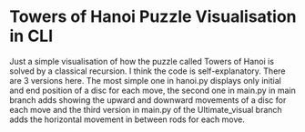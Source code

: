 # Towers of Hanoi Puzzle Visualisation in CLI

Just a simple visualisation of how the puzzle called Towers of Hanoi is solved by a classical recursion. I think the code is self-explanatory.
There are 3 versions here. The most simple one in hanoi.py displays only initial and end position of a disc for each move, the second one in main.py in main branch adds showing the upward and downward movements of a disc for each move and the third version in main.py of the Ultimate_visual branch adds the horizontal movement in between rods for each move.
